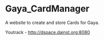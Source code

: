 # Gaya_CardManager
A website to create and store Cards for Gaya.

Youtrack - http://dspace.dainst.org:8080
